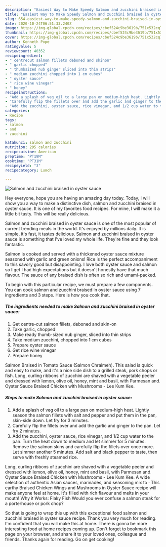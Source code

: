 ```yaml
---
description: "Easiest Way to Make Speedy Salmon and zucchini braised in oyster sauce"
title: "Easiest Way to Make Speedy Salmon and zucchini braised in oyster sauce"
slug: 654-easiest-way-to-make-speedy-salmon-and-zucchini-braised-in-oyster-sauce
date: 2020-10-24T06:51:33.240Z
image: https://img-global.cpcdn.com/recipes/cbef524c9be3619b/751x532cq70/salmon-and-zucchini-braised-in-oyster-sauce-recipe-main-photo.jpg
thumbnail: https://img-global.cpcdn.com/recipes/cbef524c9be3619b/751x532cq70/salmon-and-zucchini-braised-in-oyster-sauce-recipe-main-photo.jpg
cover: https://img-global.cpcdn.com/recipes/cbef524c9be3619b/751x532cq70/salmon-and-zucchini-braised-in-oyster-sauce-recipe-main-photo.jpg
author: Kenneth Pope
ratingvalue: 5
reviewcount: 40352
recipeingredient:
- " centrecut salmon fillets deboned and skinon"
- " garlic chopped"
- " thumbsized nub ginger sliced into thin strips"
- " medium zucchini chopped into 1 cm cubes"
- " oyster sauce"
- " rice wine vinegar"
- " honey"
recipeinstructions:
- "Add a splash of veg oil to a large pan on medium-high heat. Lightly season the salmon fillets with salt and pepper and put them in the pan, skin-side down. Let fry for 3 minutes."
- "Carefully flip the fillets over and add the garlic and ginger to the pan. Let fry 2 minutes."
- "Add the zucchini, oyster sauce, rice vinegar, and 1/2 cup water to the pan. Turn the heat down to medium and let simmer for 5 minutes. Remove the salmon skins and carefully flip the fillets over once more. Let simmer another 5 minutes. Add salt and black pepper to taste, then serve with freshly steamed rice."
categories:
- Recipe
tags:
- salmon
- and
- zucchini

katakunci: salmon and zucchini 
nutrition: 295 calories
recipecuisine: American
preptime: "PT19M"
cooktime: "PT31M"
recipeyield: "3"
recipecategory: Lunch

---
```



![Salmon and zucchini braised in oyster sauce](https://img-global.cpcdn.com/recipes/cbef524c9be3619b/751x532cq70/salmon-and-zucchini-braised-in-oyster-sauce-recipe-main-photo.jpg)

Hey everyone, hope you are having an amazing day today. Today, I will show you a way to make a distinctive dish, salmon and zucchini braised in oyster sauce. It is one of my favorites food recipes. For mine, I will make it a little bit tasty. This will be really delicious.

Salmon and zucchini braised in oyster sauce is one of the most popular of current trending meals in the world. It's enjoyed by millions daily. It is simple, it's fast, it tastes delicious. Salmon and zucchini braised in oyster sauce is something that I've loved my whole life. They're fine and they look fantastic.

Salmon is cooked and served with a thickened oyster sauce mixture seasoned with garlic and green onions! Rice is the perfect accompaniment to this savory good but disappointing. I love both oyster sauce and salmon so I get I had high expectations but it doesn&#39;t honestly have that much flavour. The sauce of any braised dish is often so rich and umami-packed.


To begin with this particular recipe, we must prepare a few components. You can cook salmon and zucchini braised in oyster sauce using 7 ingredients and 3 steps. Here is how you cook that.

<!--inarticleads1-->

##### The ingredients needed to make Salmon and zucchini braised in oyster sauce:

1. Get  centre-cut salmon fillets, deboned and skin-on
1. Take  garlic, chopped
1. Make ready  thumb-sized nub ginger, sliced into thin strips
1. Take  medium zucchini, chopped into 1 cm cubes
1. Prepare  oyster sauce
1. Get  rice wine vinegar
1. Prepare  honey


Salmon Braised in Tomato Sauce (Salmon Chraimeh). This salad is quick and easy to make, and it&#39;s a nice side dish to a grilled steak, pork chops or fish. Long, curling ribbons of zucchini are shaved with a vegetable peeler and dressed with lemon, olive oil, honey, mint and basil, with Parmesan and. Oyster Sauce Braised Chicken with Mushrooms - Lee Kum Kee. 

<!--inarticleads2-->

##### Steps to make Salmon and zucchini braised in oyster sauce:

1. Add a splash of veg oil to a large pan on medium-high heat. Lightly season the salmon fillets with salt and pepper and put them in the pan, skin-side down. Let fry for 3 minutes.
1. Carefully flip the fillets over and add the garlic and ginger to the pan. Let fry 2 minutes.
1. Add the zucchini, oyster sauce, rice vinegar, and 1/2 cup water to the pan. Turn the heat down to medium and let simmer for 5 minutes. Remove the salmon skins and carefully flip the fillets over once more. Let simmer another 5 minutes. Add salt and black pepper to taste, then serve with freshly steamed rice.


Long, curling ribbons of zucchini are shaved with a vegetable peeler and dressed with lemon, olive oil, honey, mint and basil, with Parmesan and. Oyster Sauce Braised Chicken with Mushrooms - Lee Kum Kee. A wide selection of authentic Asian sauces, marinades, and seasoning mix to · This earthy Braised Chicken Wings and Mushrooms in Oyster Sauce recipe will make anyone feel at home. It&#39;s filled with rich flavour and melts in your mouth! Why it Works: Flaky Fish Would you ever confuse a salmon steak for a porterhouse or pork chop? 

So that is going to wrap this up with this exceptional food salmon and zucchini braised in oyster sauce recipe. Thank you very much for reading. I'm confident that you will make this at home. There is gonna be more interesting food at home recipes coming up. Don't forget to bookmark this page on your browser, and share it to your loved ones, colleague and friends. Thanks again for reading. Go on get cooking!

